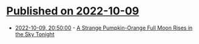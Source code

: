 # [Published on 2022-10-09](index.md)

* [2022-10-09, 20:50:00](https://science.slashdot.org/story/22/10/09/1618232/a-strange-pumpkin-orange-full-moon-rises-in-the-sky-tonight?utm_source=rss1.0mainlinkanon&utm_medium=feed) - [A Strange Pumpkin-Orange Full Moon Rises in the Sky Tonight](https://science.slashdot.org/story/22/10/09/1618232/a-strange-pumpkin-orange-full-moon-rises-in-the-sky-tonight?utm_source=rss1.0mainlinkanon&utm_medium=feed)
